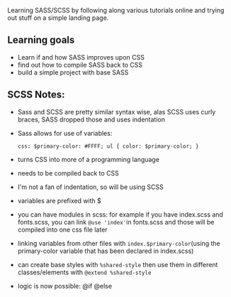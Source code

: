 Learning SASS/SCSS by following along various tutorials online and trying out stuff on a simple landing page. 

## Learning goals
- Learn if and how SASS improves upon CSS
- find out how to compile SASS back to CSS
- build a simple project with base SASS 

## SCSS Notes:
- Sass and SCSS are pretty similar syntax wise, alas SCSS uses curly braces, SASS dropped those and uses indentation
- Sass allows for use of variables: 

    `css:
    $primary-color: #FFFF;
    ul {
        color: $primary-color;
    }`
- turns CSS into more of a programming language
- needs to be compiled back to CSS
- I'm not a fan of indentation, so will be using SCSS
- variables are prefixed with $
- you can have modules in scss: for example if you have index.scss and fonts.scss, you can link `@use 'index'`in fonts.scss and those will be compiled into one css file later
- linking variables from other files with `index.$primary-color`(using the primary-color variable that has been declared in index.scss)
- can create base styles with `%shared-style` then use them in different classes/elements with `@extend %shared-style`
- logic is now possible: @if @else
